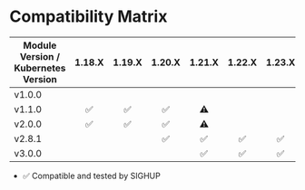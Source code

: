 # Compatibility Matrix

| Module Version / Kubernetes Version |       1.18.X       |       1.19.X       |       1.20.X       |       1.21.X       |       1.22.X       |       1.23.X       |       1.24.X       |       1.25.X       |
| ----------------------------------- | :----------------: | :----------------: | :----------------: | :----------------: | :----------------: | :----------------: | :----------------: | :----------------: |
| v1.0.0                              |                    |                    |                    |                    |                    |                    |                    |                    |
| v1.1.0                              | :white_check_mark: | :white_check_mark: | :white_check_mark: | :warning:          |                    |                    |                    |                    |
| v2.0.0                              | :white_check_mark: | :white_check_mark: | :white_check_mark: | :warning:          |                    |                    |                    |                    |
| v2.8.1                              |                    |                    | :white_check_mark: | :white_check_mark: | :white_check_mark: | :white_check_mark: |                    |                    |
| v3.0.0                              |                    |                    |                    | :white_check_mark: | :white_check_mark: | :white_check_mark: | :white_check_mark: | :white_check_mark: |

- :white_check_mark: Compatible and tested by SIGHUP


